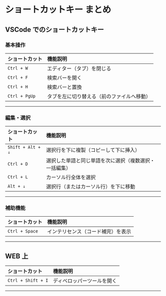 # ショートカットキー まとめ

## VSCode でのショートカットキー

### 基本操作

| ショートカット | 機能説明                                   |
| :------------- | :----------------------------------------- |
| `Ctrl + W`     | エディター（タブ）を閉じる                 |
| `Ctrl + F`     | 検索バーを開く                             |
| `Ctrl + H`     | 検索バーと置換                             |
| `Ctrl + PgUp`  | タブを左に切り替える（前のファイルへ移動） |

---

### 編集・選択

| ショートカット    | 機能説明                                               |
| :---------------- | :----------------------------------------------------- |
| `Shift + Alt + ↓` | 選択行を下に複製（コピーして下に挿入）                 |
| `Ctrl + D`        | 選択した単語と同じ単語を次に選択（複数選択・一括編集） |
| `Ctrl + L`        | カーソル行全体を選択                                   |
| `Alt + ↓`         | 選択行（またはカーソル行）を下に移動                   |

---

### 補助機能

| ショートカット | 機能説明                           |
| :------------- | :--------------------------------- |
| `Ctrl + Space` | インテリセンス（コード補完）を表示 |

---

## WEB 上

| ショートカット     | 機能説明                   |
| :----------------- | :------------------------- |
| `Ctrl + Shift + I` | ディベロッパーツールを開く |

---
